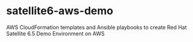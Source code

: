 # satellite6-aws-demo
AWS CloudFormation templates and Ansible playbooks to create Red Hat Satellite 6.5 Demo Environment on AWS
